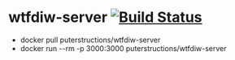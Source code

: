 # wtfdiw-server [![Build Status](https://travis-ci.org/puterstructions/wtfdiw-server.svg)](https://travis-ci.org/puterstructions/wtfdiw-server)

- docker pull puterstructions/wtfdiw-server
- docker run --rm -p 3000:3000 puterstructions/wtfdiw-server
